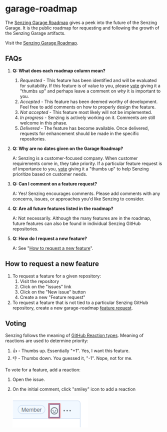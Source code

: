# garage-roadmap

The [Senzing Garage Roadmap](https://github.com/orgs/senzing-garage/projects/7)
gives a peek into the future of the Senzing Garage.
It is the public roadmap for requesting and following the growth of the Senzing Garage artifacts.

Visit the [Senzing Garage Roadmap](https://github.com/orgs/senzing-garage/projects/7).

## FAQs

1. **Q: What does each roadmap column mean?**

   1. *Requested* - This feature has been identified and will be evaluated for suitability.
      If this feature is of value to you,
      please [vote](#voting) giving it a "thumbs up" and perhaps leave a comment on
      *why* it is important to you.
   1. *Accepted* - This feature has been deemed worthy of development.
      Feel free to add comments on how to properly design the feature.
   1. *Not accepted* - This feature most likely will not be implemented.
   1. *In progress* - Senzing is actively working on it.
      Comments are still welcome in this phase.
   1. *Delivered* - The feature has become available.
      Once delivered, requests for enhancement should be made in the specific repositories.

1. **Q: Why are no dates given on the Garage Roadmap?**

   A: Senzing is a customer-focused company.
   When customer requirements come in, they take priority.
   If a particular feature request is of importance to you,
   [vote](#voting) giving it a "thumbs up"
   to help Senzing prioritize based on customer needs.

1. **Q: Can I comment on a feature request?**

   A: Yes!
   Senzing encourages comments.
   Please add comments with any concerns, issues, or approaches you'd like Senzing to consider.

1. **Q: Are all future features listed in the roadmap?**

   A: Not necessarily.
   Although the many features are in the roadmap,
   future features can also be found in individual Senzing GitHub repositories.

1. **Q: How do I request a new feature?**

   A: See "[How to request a new feature](#how-to-request-a-new-feature)".

## How to request a new feature

1. To request a feature for a given repository:
   1. Visit the repository
   1. Click on the "issues" link
   1. Click on the "New issue" button
   1. Create a new "Feature request"
1. To request a feature that is not tied to a particular Senzing GitHub repository,
   create a new garage-roadmap
   [feature request](https://github.com/senzing-garage/garage-roadmap/issues/new?template=feature_request.md).

## Voting

Senzing follows the meaning of
[GitHub Reaction types](https://developer.github.com/v3/reactions/#reaction-types).
Meaning of reactions are used to determine priority:

1. :thumbsup: - Thumbs up. Essentially "+1".  Yes, I want this feature.
1. :thumbsdown: - Thumbs down. You guessed it, "-1".  Nope, not for me.

To vote for a feature, add a reaction:

1. Open the issue.
1. On the initial comment, click "smiley" icon to add a reaction

    ![Reaction](docs/images/reaction.png)
